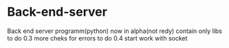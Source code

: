 # Back-end-server
Back end server programm(python)
now in alpha(not redy)
contain only libs
to do 0.3 more cheks for errors 
to do 0.4 start work with socket
